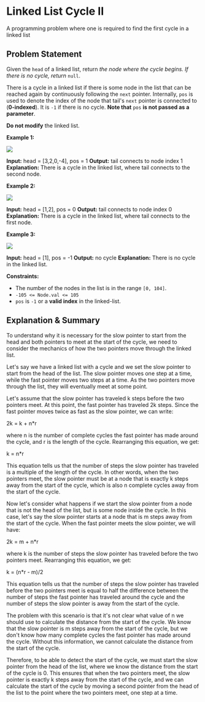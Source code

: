 # Linked List Cycle II

 A programming problem where one is required to find the first cycle in a linked list

## Problem Statement

Given the `head` of a linked list, return *the node where the cycle begins. If there is no cycle, return* `null`.

There is a cycle in a linked list if there is some node in the list that can be reached again by continuously following the `next` pointer. Internally, `pos` is used to denote the index of the node that tail's `next` pointer is connected to (**0-indexed**). It is `-1` if there is no cycle. **Note that** `pos` **is not passed as a parameter**.

**Do not modify** the linked list.

**Example 1:**

![](https://assets.leetcode.com/uploads/2018/12/07/circularlinkedlist.png)

**Input:** head = [3,2,0,-4], pos = 1
**Output:** tail connects to node index 1
**Explanation:** There is a cycle in the linked list, where tail connects to the second node.

**Example 2:**

![](https://assets.leetcode.com/uploads/2018/12/07/circularlinkedlist_test2.png)

**Input:** head = [1,2], pos = 0
**Output:** tail connects to node index 0
**Explanation:** There is a cycle in the linked list, where tail connects to the first node.

**Example 3:**

![](https://assets.leetcode.com/uploads/2018/12/07/circularlinkedlist_test3.png)

**Input:** head = [1], pos = -1
**Output:** no cycle
**Explanation:** There is no cycle in the linked list.

**Constraints:**

- The number of the nodes in the list is in the range `[0, 104]`.
- `-105 <= Node.val <= 105`
- `pos` is `-1` or a **valid index** in the linked-list.

## Explanation & Summary

To understand why it is necessary for the slow pointer to start from the head and both pointers to meet at the start of the cycle, we need to consider the mechanics of how the two pointers move through the linked list.

Let's say we have a linked list with a cycle and we set the slow pointer to start from the head of the list. The slow pointer moves one step at a time, while the fast pointer moves two steps at a time. As the two pointers move through the list, they will eventually meet at some point.

Let's assume that the slow pointer has traveled k steps before the two pointers meet. At this point, the fast pointer has traveled 2k steps. Since the fast pointer moves twice as fast as the slow pointer, we can write:

2k = k + n*r

where n is the number of complete cycles the fast pointer has made around the cycle, and r is the length of the cycle. Rearranging this equation, we get:

k = n*r

This equation tells us that the number of steps the slow pointer has traveled is a multiple of the length of the cycle. In other words, when the two pointers meet, the slow pointer must be at a node that is exactly k steps away from the start of the cycle, which is also n complete cycles away from the start of the cycle.

Now let's consider what happens if we start the slow pointer from a node that is not the head of the list, but is some node inside the cycle. In this case, let's say the slow pointer starts at a node that is m steps away from the start of the cycle. When the fast pointer meets the slow pointer, we will have:

2k = m + n*r

where k is the number of steps the slow pointer has traveled before the two pointers meet. Rearranging this equation, we get:

k = (n*r - m)/2

This equation tells us that the number of steps the slow pointer has traveled before the two pointers meet is equal to half the difference between the number of steps the fast pointer has traveled around the cycle and the number of steps the slow pointer is away from the start of the cycle.

The problem with this scenario is that it's not clear what value of n we should use to calculate the distance from the start of the cycle. We know that the slow pointer is m steps away from the start of the cycle, but we don't know how many complete cycles the fast pointer has made around the cycle. Without this information, we cannot calculate the distance from the start of the cycle.

Therefore, to be able to detect the start of the cycle, we must start the slow pointer from the head of the list, where we know the distance from the start of the cycle is 0. This ensures that when the two pointers meet, the slow pointer is exactly k steps away from the start of the cycle, and we can calculate the start of the cycle by moving a second pointer from the head of the list to the point where the two pointers meet, one step at a time.
